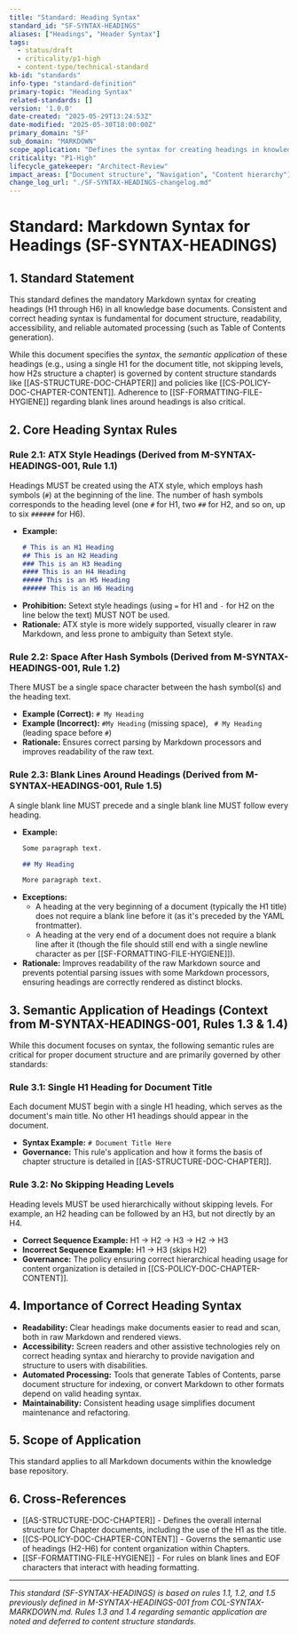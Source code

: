 ```yaml
---
title: "Standard: Heading Syntax"
standard_id: "SF-SYNTAX-HEADINGS"
aliases: ["Headings", "Header Syntax"]
tags:
  - status/draft
  - criticality/p1-high
  - content-type/technical-standard
kb-id: "standards"
info-type: "standard-definition"
primary-topic: "Heading Syntax"
related-standards: []
version: '1.0.0'
date-created: "2025-05-29T13:24:53Z"
date-modified: "2025-05-30T18:00:00Z"
primary_domain: "SF"
sub_domain: "MARKDOWN"
scope_application: "Defines the syntax for creating headings in knowledge base documents."
criticality: "P1-High"
lifecycle_gatekeeper: "Architect-Review"
impact_areas: ["Document structure", "Navigation", "Content hierarchy"]
change_log_url: "./SF-SYNTAX-HEADINGS-changelog.md"
---
```

# Standard: Markdown Syntax for Headings (SF-SYNTAX-HEADINGS)

## 1. Standard Statement

This standard defines the mandatory Markdown syntax for creating headings (H1 through H6) in all knowledge base documents. Consistent and correct heading syntax is fundamental for document structure, readability, accessibility, and reliable automated processing (such as Table of Contents generation).

While this document specifies the *syntax*, the *semantic application* of these headings (e.g., using a single H1 for the document title, not skipping levels, how H2s structure a chapter) is governed by content structure standards like [[AS-STRUCTURE-DOC-CHAPTER]] and policies like [[CS-POLICY-DOC-CHAPTER-CONTENT]]. Adherence to [[SF-FORMATTING-FILE-HYGIENE]] regarding blank lines around headings is also critical.

## 2. Core Heading Syntax Rules

### Rule 2.1: ATX Style Headings (Derived from M-SYNTAX-HEADINGS-001, Rule 1.1)
Headings MUST be created using the ATX style, which employs hash symbols (`#`) at the beginning of the line. The number of hash symbols corresponds to the heading level (one `#` for H1, two `##` for H2, and so on, up to six `######` for H6).
*   **Example:**
    ```markdown
    # This is an H1 Heading
    ## This is an H2 Heading
    ### This is an H3 Heading
    #### This is an H4 Heading
    ##### This is an H5 Heading
    ###### This is an H6 Heading
    ```
*   **Prohibition:** Setext style headings (using `=` for H1 and `-` for H2 on the line below the text) MUST NOT be used.
*   **Rationale:** ATX style is more widely supported, visually clearer in raw Markdown, and less prone to ambiguity than Setext style.

### Rule 2.2: Space After Hash Symbols (Derived from M-SYNTAX-HEADINGS-001, Rule 1.2)
There MUST be a single space character between the hash symbol(s) and the heading text.
*   **Example (Correct):** `# My Heading`
*   **Example (Incorrect):** `#My Heading` (missing space), ` # My Heading` (leading space before `#`)
*   **Rationale:** Ensures correct parsing by Markdown processors and improves readability of the raw text.

### Rule 2.3: Blank Lines Around Headings (Derived from M-SYNTAX-HEADINGS-001, Rule 1.5)
A single blank line MUST precede and a single blank line MUST follow every heading.
*   **Example:**
    ```markdown
    Some paragraph text.

    ## My Heading

    More paragraph text.
    ```
*   **Exceptions:**
    *   A heading at the very beginning of a document (typically the H1 title) does not require a blank line before it (as it's preceded by the YAML frontmatter).
    *   A heading at the very end of a document does not require a blank line after it (though the file should still end with a single newline character as per [[SF-FORMATTING-FILE-HYGIENE]]).
*   **Rationale:** Improves readability of the raw Markdown source and prevents potential parsing issues with some Markdown processors, ensuring headings are correctly rendered as distinct blocks.

## 3. Semantic Application of Headings (Context from M-SYNTAX-HEADINGS-001, Rules 1.3 & 1.4)

While this document focuses on syntax, the following semantic rules are critical for proper document structure and are primarily governed by other standards:

### Rule 3.1: Single H1 Heading for Document Title
Each document MUST begin with a single H1 heading, which serves as the document's main title. No other H1 headings should appear in the document.
*   **Syntax Example:** `# Document Title Here`
*   **Governance:** This rule's application and how it forms the basis of chapter structure is detailed in [[AS-STRUCTURE-DOC-CHAPTER]].

### Rule 3.2: No Skipping Heading Levels
Heading levels MUST be used hierarchically without skipping levels. For example, an H2 heading can be followed by an H3, but not directly by an H4.
*   **Correct Sequence Example:** H1 -> H2 -> H3 -> H2 -> H3
*   **Incorrect Sequence Example:** H1 -> H3 (skips H2)
*   **Governance:** The policy ensuring correct hierarchical heading usage for content organization is detailed in [[CS-POLICY-DOC-CHAPTER-CONTENT]].

## 4. Importance of Correct Heading Syntax

*   **Readability:** Clear headings make documents easier to read and scan, both in raw Markdown and rendered views.
*   **Accessibility:** Screen readers and other assistive technologies rely on correct heading syntax and hierarchy to provide navigation and structure to users with disabilities.
*   **Automated Processing:** Tools that generate Tables of Contents, parse document structure for indexing, or convert Markdown to other formats depend on valid heading syntax.
*   **Maintainability:** Consistent heading usage simplifies document maintenance and refactoring.

## 5. Scope of Application

This standard applies to all Markdown documents within the knowledge base repository.

## 6. Cross-References
- [[AS-STRUCTURE-DOC-CHAPTER]] - Defines the overall internal structure for Chapter documents, including the use of the H1 as the title.
- [[CS-POLICY-DOC-CHAPTER-CONTENT]] - Governs the semantic use of headings (H2-H6) for content organization within Chapters.
- [[SF-FORMATTING-FILE-HYGIENE]] - For rules on blank lines and EOF characters that interact with heading formatting.

---
*This standard (SF-SYNTAX-HEADINGS) is based on rules 1.1, 1.2, and 1.5 previously defined in M-SYNTAX-HEADINGS-001 from COL-SYNTAX-MARKDOWN.md. Rules 1.3 and 1.4 regarding semantic application are noted and deferred to content structure standards.*
